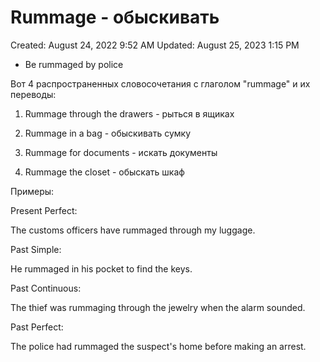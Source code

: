 # Rummage - обыскивать

Created: August 24, 2022 9:52 AM
Updated: August 25, 2023 1:15 PM

- Be rummaged by police

Вот 4 распространенных словосочетания с глаголом "rummage" и их переводы:

1. Rummage through the drawers - рыться в ящиках

2. Rummage in a bag - обыскивать сумку

3. Rummage for documents - искать документы

4. Rummage the closet - обыскать шкаф

Примеры:

Present Perfect:

The customs officers have rummaged through my luggage.

Past Simple:

He rummaged in his pocket to find the keys.

Past Continuous:

The thief was rummaging through the jewelry when the alarm sounded.

Past Perfect:

The police had rummaged the suspect's home before making an arrest.